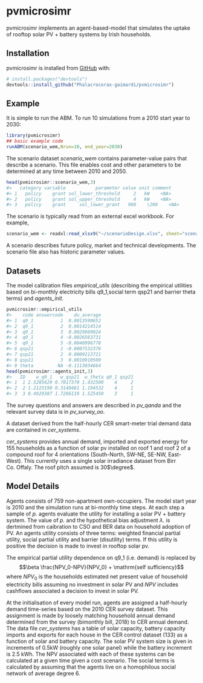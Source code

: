 
<!-- README.md is generated from README.Rmd. Please edit that file -->

# pvmicrosimr

<!-- badges: start -->
<!-- badges: end -->

pvmicrosimr implements an agent-based-model that simulates the uptake of
rooftop solar PV + battery systems by Irish households.

## Installation

pvmicrosimr is installed from [GitHub](https://github.com/) with:

``` r
# install.packages("devtools")
devtools::install_github("Phalacrocorax-gaimardi/pvmicrosimr")
```

## Example

It is simple to run the ABM. To run 10 simulations from a 2010 start
year to 2030:

``` r
library(pvmicrosimr)
## basic example code
runABM(scenario_wem,Nrun=10, end_year=2030)
```

The scenario dataset *scenario_wem* contains parameter-value pairs that
describe a scenario. This file enables cost and other parameters to be
determined at any time between 2010 and 2050.

``` r
head(pvmicrosimr::scenario_wem,3)
#>   category variable           parameter value unit comment
#> 1   policy    grant sol_lower_threshold     2   kW    <NA>
#> 2   policy    grant sol_upper_threshold     4   kW    <NA>
#> 3   policy    grant     sol_lower_grant   900    \200    <NA>
```

The scenario is typically read from an external excel workbook. For
example,

``` r
scenario_wem <- readxl:read_xlsx9("~/scenarioDesign.xlsx", sheet="scenario_WEM")
```

A scenario describes future policy, market and technical developments.
The scenario file also has historic parameter values.

## Datasets

The model calibration files *empirical_utils* (describing the empirical
utilities based on bi-monthly electricity bills q9_1,social term qsp21
and barrier theta terms) and *agents_init*.

``` r
pvmicrosimr::empirical_utils
#>    code answercode    du_average
#> 1  q9_1          1  0.0013590652
#> 2  q9_1          2  0.0014214514
#> 3  q9_1          3  0.0029869024
#> 4  q9_1          4 -0.0026563731
#> 5  q9_1          5 -0.0040996778
#> 6 qsp21          1 -0.0007532376
#> 7 qsp21          2  0.0009213721
#> 8 qsp21          3  0.0010910509
#> 9 theta         NA -0.1113034664
head(pvmicrosimr::agents_init,3)
#>   ID    w_q9_1   w_qsp21  w_theta q9_1 qsp21
#> 1  1 2.5285629 0.7017370 1.432500    4     2
#> 2  2 1.2123190 0.3140481 1.194532    4     1
#> 3  3 0.4929387 1.7286119 1.525450    3     1
```

The survey questions and answers are described in *pv_qanda* and the
relevant survey data is in *pv_survey_oo*.

A dataset derived from the half-hourly CER smart-meter trial demand data
are contained in *cer_systems*.

*cer_systems* provides annual demand, imported and exported energy for
155 households as a function of solar pv installed on roof 1 and roof 2
of a compound roof for 4 orientations (South-North, SW-NE, SE-NW,
East-West). This currently uses a single solar irradiance dataset from
Birr Co. Offaly. The roof pitch assumed is 30$\degree$.

## Model Details

Agents consists of 759 non-apartment own-occupiers. The model start year
is 2010 and the simulation runs at bi-monthly time steps. At each step a
sample of *p.* agents evaluate the utility for installing a solar PV +
battery system. The value of *p.* and the hypothetical bias adjustment
$\lambda.$ is dertmined from caibration to CSO and BER data on household
adoption of PV. An agents utility consists of three terms: weighted
financial partial utility, social partial utility and barrier
(disutility) terms. If this utility is positive the decision is made to
invest in rooftop solar pv.

The empirical partial utility dependence on q9_1 (i.e. demand) is
replaced by
$$\beta \frac{NPV_0-NPV}{NPV_0} + \mathrm{self sufficiency}$$ where
$NPV_0$ is the households estimated net present value of household
electricity bills assuming no investment in solar PV and $NPV$ includes
cashflows associated a decision to invest in solar PV.

At the initialisation of every model run, agents are assigned a
half-hourly demand time-series based on the 2010 CER survey dataset.
This assignment is made by loosely matching household annual demand
determined from the survey (bimonthly bill, 2018) to CER annual demand.
The data file *cer_systems* has a table of solar capacity, battery
capacity imports and exports for each house in the CER control dataset
(133) as a function of solar and battery capacity. The solar PV system
size is given in increments of 0.5kW (roughly one solar panel) while the
battery increment is 2.5 kWh. The NPV associated with each of these
systems can be calculated at a given time given a cost scenario. The
social terms is calculated by assuming that the agents live on a
homophilous social network of average degree 6.
